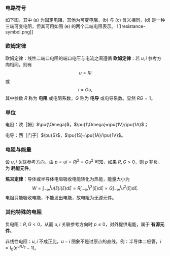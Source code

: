 ### 电路符号

如下图，其中 (a) 为固定电阻，其他为可变电阻，(b) 与 (c) 含义相同，(d) 是一种三端可变电阻，但其可用如图 (e) 的两个二端电阻表示。
![[resistance-symbol.png]]
### 欧姆定律

欧姆定律：线性二端口电阻的端口电压与电流之间遵循 **欧姆定律**：若 $u,i$ 参考方向相同，则有 $$u=Ri$$或 $$i=Gu,$$其中参数 $R$ 称为 **电阻** 或电阻系数，$G$ 称为 **电导** 或电导系数。显然 $RG=1$。
### 单位

电阻：欧［姆］$\pu{\Omega}$，$\pu{1\Omega}=\pu{1V}/\pu{1A}$；

电导：西［门子］$\pu{S}$，$\pu{1S}=\pu{1A}/\pu{1V}$。
### 电阻与能量

设 $u,i$ 关联参考方向，由 $p=ui=Ri^2=Gu^2$ 可知，如果 $R,G>0$，则 $p$ 非负，为 **耗能元件**。

**焦耳定律**：导体或半导体电阻吸收电能转化为热能，能量大小为 $$W=\int_{-\infty}^{t}u(\xi)i(\xi)\mathrm{d}\xi=R \int_{-\infty}^{t}i^2(\xi)\mathrm{d}\xi=G \int_{-\infty}^{t}u^2(\xi)\mathrm{d}\xi.$$
电阻只能吸收电能，不能发出电能，故电阻为无源元件。
### 其他特殊的电阻

负电阻：$R,G<0$，从而 $u,i$ 关联参考方向时 $p\le0$，对外提供电能，属于 **有源元件**。

非线性电阻：$u,i$ 不成正比，$u-i$ 图象不是过原点的直线。例：半导体二极管，$i=I_0(\mathrm{e}^{u/U_T}-1)$。